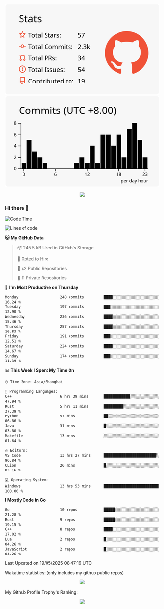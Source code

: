 <div align="center">
 
![](https://raw.githubusercontent.com/hycinth22/hycinth22/main/profile-summary-card-output/swift/3-stats.svg) ![](https://raw.githubusercontent.com/hycinth22/hycinth22/main/profile-summary-card-output/swift/4-productive-time.svg)

</div>

<div align="center"> <img src="https://github-readme-streak-stats.herokuapp.com/?user=hycinth22" /> </div>

### Hi there 👋

<!--
this is a ✨ _special_ ✨ repository because its `README.md` (this file) appears on your GitHub profile.

Here are some ideas to get you started:

- 🔭 I’m currently working on ...
- 🌱 I’m currently learning ...
- 👯 I’m looking to collaborate on ...
- 🤔 I’m looking for help with ...
- 💬 Ask me about ...
- 📫 How to reach me: ...
- 😄 Pronouns: ...
- ⚡ Fun fact: ...
-->

<!--START_SECTION:waka-->
![Code Time](http://img.shields.io/badge/Code%20Time-1%2C893%20hrs%2022%20mins-blue)

![Lines of code](https://img.shields.io/badge/From%20Hello%20World%20I%27ve%20Written-1.3%20million%20lines%20of%20code-blue)

**🐱 My GitHub Data** 

> 📦 245.5 kB Used in GitHub's Storage 
 > 
> 💼 Opted to Hire
 > 
> 📜 42 Public Repositories 
 > 
> 🔑 11 Private Repositories 
 > 
📅 **I'm Most Productive on Thursday** 

```text
Monday                   248 commits         ████░░░░░░░░░░░░░░░░░░░░░   16.24 % 
Tuesday                  197 commits         ███░░░░░░░░░░░░░░░░░░░░░░   12.90 % 
Wednesday                236 commits         ████░░░░░░░░░░░░░░░░░░░░░   15.46 % 
Thursday                 257 commits         ████░░░░░░░░░░░░░░░░░░░░░   16.83 % 
Friday                   191 commits         ███░░░░░░░░░░░░░░░░░░░░░░   12.51 % 
Saturday                 224 commits         ████░░░░░░░░░░░░░░░░░░░░░   14.67 % 
Sunday                   174 commits         ███░░░░░░░░░░░░░░░░░░░░░░   11.39 % 
```


📊 **This Week I Spent My Time On** 

```text
🕑︎ Time Zone: Asia/Shanghai

💬 Programming Languages: 
C++                      6 hrs 39 mins       ████████████░░░░░░░░░░░░░   47.94 % 
Rust                     5 hrs 11 mins       █████████░░░░░░░░░░░░░░░░   37.39 % 
Python                   57 mins             ██░░░░░░░░░░░░░░░░░░░░░░░   06.86 % 
Java                     31 mins             █░░░░░░░░░░░░░░░░░░░░░░░░   03.80 % 
Makefile                 13 mins             ░░░░░░░░░░░░░░░░░░░░░░░░░   01.64 % 

🔥 Editors: 
VS Code                  13 hrs 27 mins      ████████████████████████░   96.84 % 
CLion                    26 mins             █░░░░░░░░░░░░░░░░░░░░░░░░   03.16 % 

💻 Operating System: 
Windows                  13 hrs 53 mins      █████████████████████████   100.00 % 
```

**I Mostly Code in Go** 

```text
Go                       10 repos            █████░░░░░░░░░░░░░░░░░░░░   21.28 % 
Rust                     9 repos             █████░░░░░░░░░░░░░░░░░░░░   19.15 % 
C++                      8 repos             ████░░░░░░░░░░░░░░░░░░░░░   17.02 % 
Lua                      2 repos             █░░░░░░░░░░░░░░░░░░░░░░░░   04.26 % 
JavaScript               2 repos             █░░░░░░░░░░░░░░░░░░░░░░░░   04.26 % 
```




 Last Updated on 19/05/2025 08:47:16 UTC
<!--END_SECTION:waka-->

Wakatime statistics: (only includes my github public repos)
<div align="center">

![](https://github-readme-stats.vercel.app/api/top-langs/?username=hycinth22&layout=compact&langs_count=6)

</div>

My Github Profile Trophy's Ranking: 
<div align="center"> <img src="https://github-profile-trophy.vercel.app/?username=hycinth22" /> </div>


